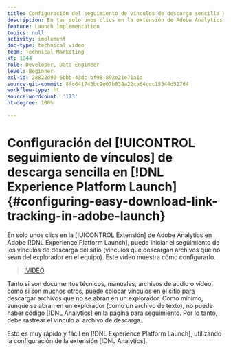 ```yaml
---
title: Configuración del seguimiento de vínculos de descarga sencilla en Experience Platform Launch
description: En tan solo unos clics en la extensión de Adobe Analytics en Experience Platform Launch, puede iniciar el seguimiento de los vínculos de descarga del sitio (vínculos que descargan archivos que no sean del explorador en el equipo). Este vídeo muestra cómo configurarlo.
feature: Launch Implementation
topics: null
activity: implement
doc-type: technical video
team: Technical Marketing
kt: 1844
role: Developer, Data Engineer
level: Beginner
exl-id: 28822d90-6bbb-43dc-bf98-892e21e71a1d
source-git-commit: 8fc641743bc9e07b838a22ca64ccc15344d52764
workflow-type: ht
source-wordcount: '173'
ht-degree: 100%

---
```


# Configuración del [!UICONTROL seguimiento de vínculos] de descarga sencilla en [!DNL Experience Platform Launch] {#configuring-easy-download-link-tracking-in-adobe-launch}

En solo unos clics en la [!UICONTROL Extensión] de Adobe Analytics en Adobe [!DNL Experience Platform Launch], puede iniciar el seguimiento de los vínculos de descarga del sitio (vínculos que descargan archivos que no sean del explorador en el equipo). Este vídeo muestra cómo configurarlo.

>[!VIDEO](https://video.tv.adobe.com/v/25762/?quality=12&learn=on)

Tanto si son documentos técnicos, manuales, archivos de audio o vídeo, como si son muchos otros, puede colocar vínculos en el sitio para descargar archivos que no se abran en un explorador. Como mínimo, aunque se abran en un explorador (como un archivo de texto), no puede haber código [!DNL Analytics] en la página para seguimiento. Por lo tanto, debe rastrear el vínculo al archivo de descarga.

Esto es muy rápido y fácil en [!DNL Experience Platform Launch], utilizando la configuración de la extensión [!DNL Analytics].
